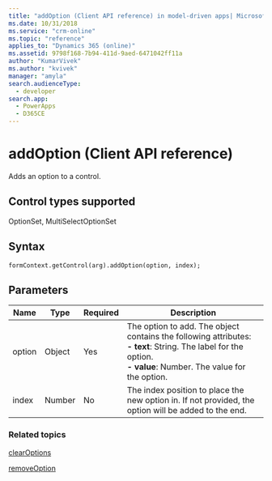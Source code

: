 ```yaml
---
title: "addOption (Client API reference) in model-driven apps| MicrosoftDocs"
ms.date: 10/31/2018
ms.service: "crm-online"
ms.topic: "reference"
applies_to: "Dynamics 365 (online)"
ms.assetid: 9798f168-7b94-411d-9aed-6471042ff11a
author: "KumarVivek"
ms.author: "kvivek"
manager: "amyla"
search.audienceType: 
  - developer
search.app: 
  - PowerApps
  - D365CE
---
```

# addOption (Client API reference)



Adds an option to a control. 

## Control types supported

OptionSet, MultiSelectOptionSet

## Syntax

`formContext.getControl(arg).addOption(option, index);`

## Parameters

|Name | Type | Required | Description|
|--|--|--|--|
|option |Object |Yes|The option to add. The object contains the following attributes:<br/>**- text**: String. The label for the option.<br/>**- value**: Number. The value for the option.|
|index |Number |No|The index position to place the new option in. If not provided, the option will be added to the end.|

### Related topics

[clearOptions](clearOptions.md)

[removeOption](removeOption.md)